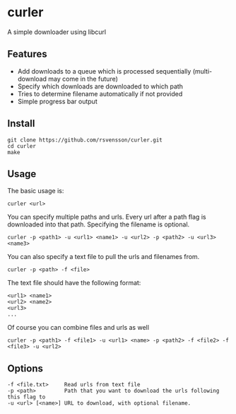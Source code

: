 # curler
A simple downloader using libcurl

## Features
* Add downloads to a queue which is processed sequentially (multi-download may come in the future)
* Specify which downloads are downloaded to which path
* Tries to determine filename automatically if not provided
* Simple progress bar output

## Install

    git clone https://github.com/rsvensson/curler.git
    cd curler
    make

## Usage
The basic usage is:

    curler <url>

You can specify multiple paths and urls. Every url after a path flag is downloaded into that path. Specifying the filename is optional.

    curler -p <path1> -u <url1> <name1> -u <url2> -p <path2> -u <url3> <name3>

You can also specify a text file to pull the urls and filenames from.

    curler -p <path> -f <file>
The text file should have the following format:

    <url1> <name1>
    <url2> <name2>
    <url3>
    ...

Of course you can combine files and urls as well

    curler -p <path1> -f <file1> -u <url1> <name> -p <path2> -f <file2> -f <file3> -u <url2>

## Options

    -f <file.txt>     Read urls from text file
    -p <path>         Path that you want to download the urls following this flag to
    -u <url> [<name>] URL to download, with optional filename.
